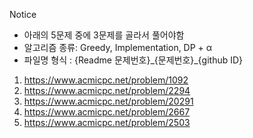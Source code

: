 Notice
- 아래의 5문제 중에 3문제를 골라서 풀어야함
- 알고리즘 종류: Greedy, Implementation, DP + α
- 파일명 형식 : {Readme 문제번호}\_{문제번호}\_{github ID}

1. https://www.acmicpc.net/problem/1092 
2. https://www.acmicpc.net/problem/2294 
3. https://www.acmicpc.net/problem/20291
4. https://www.acmicpc.net/problem/2667 
5. https://www.acmicpc.net/problem/2503
